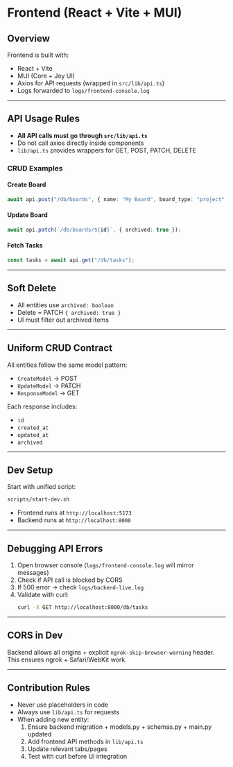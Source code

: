 # Frontend (React + Vite + MUI)

## Overview
Frontend is built with:
- React + Vite
- MUI (Core + Joy UI)
- Axios for API requests (wrapped in `src/lib/api.ts`)
- Logs forwarded to `logs/frontend-console.log`

---

## API Usage Rules
- **All API calls must go through `src/lib/api.ts`**
- Do not call axios directly inside components
- `lib/api.ts` provides wrappers for GET, POST, PATCH, DELETE

### CRUD Examples
#### Create Board
```ts
await api.post("/db/boards", { name: "My Board", board_type: "project" });
```

#### Update Board
```ts
await api.patch(`/db/boards/${id}`, { archived: true });
```

#### Fetch Tasks
```ts
const tasks = await api.get("/db/tasks");
```

---

## Soft Delete
- All entities use `archived: boolean`
- Delete = PATCH `{ archived: true }`
- UI must filter out archived items

---

## Uniform CRUD Contract
All entities follow the same model pattern:
- `CreateModel` → POST
- `UpdateModel` → PATCH
- `ResponseModel` → GET

Each response includes:
- `id`
- `created_at`
- `updated_at`
- `archived`

---

## Dev Setup
Start with unified script:
```bash
scripts/start-dev.sh
```
- Frontend runs at `http://localhost:5173`
- Backend runs at `http://localhost:8000`

---

## Debugging API Errors
1. Open browser console (`logs/frontend-console.log` will mirror messages)
2. Check if API call is blocked by CORS
3. If 500 error → check `logs/backend-live.log`
4. Validate with curl:
   ```bash
   curl -X GET http://localhost:8000/db/tasks
   ```

---

## CORS in Dev
Backend allows all origins + explicit `ngrok-skip-browser-warning` header. This ensures ngrok + Safari/WebKit work.

---

## Contribution Rules
- Never use placeholders in code
- Always use `lib/api.ts` for requests
- When adding new entity:
  1. Ensure backend migration + models.py + schemas.py + main.py updated
  2. Add frontend API methods in `lib/api.ts`
  3. Update relevant tabs/pages
  4. Test with curl before UI integration